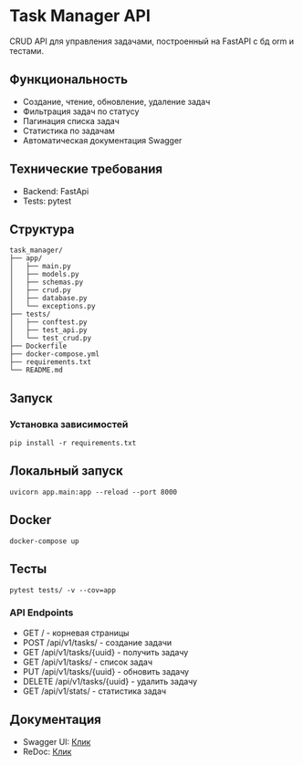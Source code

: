 # Task Manager API

CRUD API для управления задачами, построенный на FastAPI с бд orm и тестами.

## Функциональность

- Создание, чтение, обновление, удаление задач
- Фильтрация задач по статусу
- Пагинация списка задач
- Статистика по задачам
- Автоматическая документация Swagger

## Технические требования
- Backend: FastApi
- Tests: pytest

## Структура 
```
task_manager/
├── app/
│   ├── main.py
│   ├── models.py
│   ├── schemas.py
│   ├── crud.py
│   ├── database.py
│   └── exceptions.py
├── tests/
│   ├── conftest.py
│   ├── test_api.py
│   └── test_crud.py
├── Dockerfile
├── docker-compose.yml
├── requirements.txt
└── README.md
```

## Запуск

### Установка зависимостей
```
pip install -r requirements.txt
```

## Локальный запуск
```
uvicorn app.main:app --reload --port 8000
```

## Docker
```
docker-compose up
```

## Тесты
```
pytest tests/ -v --cov=app
```

### API Endpoints
- GET / - корневая страницы
- POST /api/v1/tasks/ - создание задачи
- GET /api/v1/tasks/{uuid} - получить задачу
- GET /api/v1/tasks/ - список задач
- PUT /api/v1/tasks/{uuid} - обновить задачу
- DELETE /api/v1/tasks/{uuid} - удалить задачу
- GET /api/v1/stats/ - статистика задач

## Документация
- Swagger UI: [Клик](http://localhost:8000/api/v1/docs)
- ReDoc: [Клик](http://localhost:8000/api/v1/redoc)




